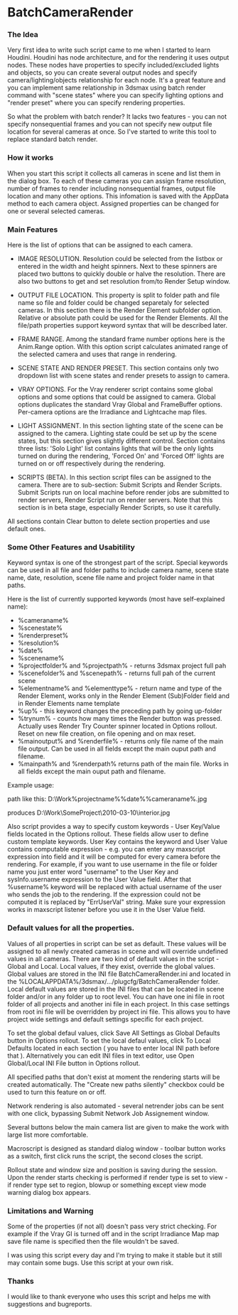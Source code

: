 BatchCameraRender
=================

### The Idea

Very first idea to write such script came to me when I started to learn Houdini. Houdini has node architecture, and for the rendering it uses output nodes. These nodes have properties to specify included/excluded lights and objects, so you can create several output nodes and specify camera/lighting/objects relationship for each node. It's a great feature and you can implement same relationship in 3dsmax using batch render command with "scene states" where you can specify lighting options and "render preset" where you can specify rendering properties.

So what the problem with batch render? It lacks two features - you can not specify nonsequential frames and you can not specify new output file location for several cameras at once. So I've started to write this tool to replace standard batch render.

### How it works

When you start this script it collects all cameras in scene and list them in the dialog box. To each of these cameras you can assign frame resolution, number of frames to render including nonsequential frames, output file location and many other options. This infomation is saved with the AppData method to each camera object. Assigned properties can be changed for one or several selected cameras.

### Main Features

Here is the list of options that can be assigned to each camera.

* IMAGE RESOLUTION. Resolution could be selected from the listbox or entered in the width and height spinners. Next to these spinners are placed two buttons to quickly double or halve the resolution. There are also two buttons to get and set resolution from/to Render Setup window.

* OUTPUT FILE LOCATION. This property is split to folder path and file name so file and folder could be changed separetaly for selected cameras. In this section there is the Render Element subfolder option. Relative or absolute path could be used for the Render Elements. All the file/path properties support keyword syntax that will be described later.

* FRAME RANGE. Among the standard frame number options here is the Anim.Range option. With this option script calculates animated range of the selected camera and uses that range in rendering.

* SCENE STATE AND RENDER PRESET. This section contains only two dropdown list with scene states and render presets to assign to camera.

* VRAY OPTIONS. For the Vray renderer script contains some global options and some options that could be assigned to camera. Global options duplicates the standard Vray Global and FrameBuffer options. Per-camera options are the Irradiance and Lightcache map files.

* LIGHT ASSIGNMENT. In this section lighting state of the scene can be assigned to the camera. Lighting state could be set up by the scene states, but this section gives slightly different control. Section contains three lists: 'Solo Light' list contains lights that will be the only lights turned on during the rendering, 'Forced On' and 'Forced Off' lights are turned on or off respectively during the rendering.

* SCRIPTS (BETA). In this section script files can be assigned to the camera. There are to sub-section: Submit Scripts and Render Scripts. Submit Scripts run on local machine before render jobs are submitted to render servers, Render Script run on render servers. Note that this section is in beta stage, especially Render Scripts, so use it carefully.

All sections contain Clear button to delete section properties and use default ones.

### Some Other Features and Usabitility

Keyword syntax is one of the strongest part of the script. Special keywords can be used in all file and folder paths to include camera name, scene state name, date, resolution, scene file name and project folder name in that paths.

Here is the list of currently supported keywords (most have self-explained name):

- %cameraname%
- %scenestate%
- %renderpreset%
- %resolution%
- %date%
- %scenename%
- %projectfolder% and %projectpath% - returns 3dsmax project full pah
- %scenefolder% and %scenepath% - returns full pah of the current scene
- %elementname% and %elementtype% - return name and type of the Render Element, works only in the Render Element (Sub)Folder field and in Render Elements name template
- %up% - this keyword changes the preceding path by going up-folder
- %trynum% - counts how many times the Render button was pressed. Actually uses Render Try Counter spinner located in Options rollout. Reset on new file creation, on file opening and on max reset.
- %mainoutput% and %renderfile% - returns only file name of the main file output. Can be used in all fields except the main ouput path and filename.
- %mainpath% and %renderpath% returns path of the main file. Works in all fields except the main ouput path and filename.

Example usage:

path like this: D:\Work\%projectname%\%date%\%cameraname%.jpg 

produces D:\Work\SomeProject\2010-03-10\interior.jpg

Also script provides a way to specify custom keywords - User Key/Value fields located in the Options rollout. These fields allow user to define custom template keywords. User Key contains the keyword and User Value contains computable expression - e.g. you can enter any maxscript expression into field and it will be computed for every camera before the rendering. For example, if you want to use username in the file or folder name you just enter word "username" to the User Key and sysInfo.username expression to the User Value field. After that %username% keyword will be replaced with actual username of the user who sends the job to the rendering. If the expression could not be computed it is replaced by "ErrUserVal" string. Make sure your expression works in maxscript listener before you use it in the User Value field.

### Default values for all the properties.

Values of all properties in script can be set as default. These values will be assigned to all newly created cameras in scene and will override undefined values in all cameras. There are two kind of default values in the script - Global and Local. Local values, if they exist, override the global values. Global values are stored in the INI file BatchCameraRender.ini and located in the %LOCALAPPDATA%/3dsmax/.../plugcfg/BatchCameraRender folder. Local default values are stored in the INI files that can be located in scene folder and/or in any folder up to root level. You can have one ini file in root folder of all projects and another ini file in each project. In this case settings from root ini file will be overridden by project ini file. This allows you to have project wide settings and default settings specific for each project.

To set the global defaul values, click Save All Settings as Global Defaults button in Options rollout. To set the local defaul values, click To Local Defaults located in each section ( you have to enter local INI path before that ). Alternatively you can edit INI files in text editor, use Open Global/Local INI File button in Options rollout.

All specified paths that don't exist at moment the rendering starts will be created automatically. The "Create new paths silently" checkbox could be used to turn this feature on or off.

Network rendering is also automated - several netrender jobs can be sent with one click, bypassing Submit Network Job Assignement window.

Several buttons below the main camera list are given to make the work with large list more comfortable.

Macroscript is designed as standard dialog window - toolbar button works as a switch, first click runs the script, the second closes the script.

Rollout state and window size and position is saving during the session. Upon the render starts checking is performed if render type is set to view - if render type set to region, blowup or something except view mode warning dialog box appears.

### Limitations and Warning

Some of the properties (if not all) doesn't pass very strict checking. For example if the Vray GI is turned off and in the script Irradiance Map map save file name is specified then the file wouldn't be saved.

I was using this script every day and I'm trying to make it stable but it still may contain some bugs. Use this script at your own risk.

### Thanks

I would like to thank everyone who uses this script and helps me with suggestions and bugreports.
